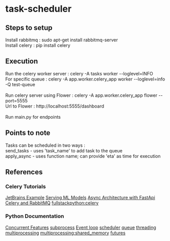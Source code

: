# task-scheduler
## Steps to setup
Install rabbitmq : sudo apt-get install rabbitmq-server<br />
Install celery : pip install celery

## Execution
Run the celery worker server : celery -A tasks worker --loglevel=INFO <br />
For specific queue : celery -A app.worker.celery_app worker --loglevel=info -Q test-queue <br />
<br />
Run celery server using Flower : celery -A app.worker.celery_app flower --port=5555<br />
Url to Flower : http://localhost:5555/dashboard<br />
<br />
Run main.py for endpoints<br />

## Points to note
Tasks can be scheduled in two ways :<br />
send_tasks - uses 'task_name' to add task to the queue<br />
apply_async - uses function name; can provide 'eta' as time for execution<br />


## References

### Celery Tutorials
[JetBrains Example](https://www.jetbrains.com/pycharm/guide/tutorials/fastapi-aws-kubernetes/redis_celery/)
[Serving ML Models](https://towardsdatascience.com/deploying-ml-models-in-production-with-fastapi-and-celery-7063e539a5db)
[Async Architecture with FastApi Celery and RabbitMQ](https://medium.com/cuddle-ai/async-architecture-with-fastapi-celery-and-rabbitmq-c7d029030377)
[fullstackpython:celery](https://www.fullstackpython.com/celery.html)

### Python Documentation
[Concurrent Features](https://docs.python.org/3/library/concurrent.futures.html#module-concurrent.futures)
[subprocess](https://docs.python.org/3/library/subprocess.html)
[Event loop](https://docs.python.org/3.9/library/asyncio-eventloop.html#)
[scheduler](https://docs.python.org/3/library/sched.html)
[queue](https://docs.python.org/3/library/queue.html)
[threading](https://docs.python.org/3/library/threading.html#module-threading)
[multiprocessing](https://docs.python.org/3/library/multiprocessing.html)
[multiprocessing:shared_memory](https://docs.python.org/3/library/multiprocessing.shared_memory.html)
[futures](https://docs.python.org/3/library/asyncio-future.html)
